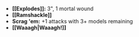 - **[[Explodes]]:** 3", 1 mortal wound
- **[[Ramshackle]]**
- **Scrag 'em:** +1 attacks with 3+ models remaining
- **[[Waaagh\|Waaagh!]]**
